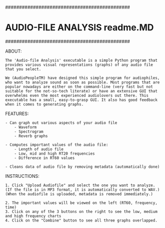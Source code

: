 #############################################
#		AUDIO-FILE ANALYSIS readme.MD		#
#############################################

ABOUT:
	
	The 'Audio-file Analysis' executable is a simple Python program that provides various visual representations (graphs) of any audio file that you select. 
	
	We (AudioPeopleTM) have designed this simple program for audiophiles, who want to analyze sound as soon as possible. Most programs that are popular nowadays are either on the command-line (very fast but not suitable for the not-so-tech literate) or have an extensive GUI that overwhelms even the most experienced audiolovers out there. This executable has a small, easy-to-grasp GUI. It also has good feedback when it comes to generating graphs.

FEATURES:
	
	- Can graph out various aspects of your audio file
		- Waveform
		- Spectrogram
		- Reverb graphs
		
	- Computes important values of the audio file:
		- Length of audio file
		- Low, mid and high RT20 frequencies
		- Difference in RT60 values
	
	- Cleans data of audio file by removing metadata (automatically done)
	
INSTRUCTIONS:
	
	1. Click "Upload Audiofile" and select the one you want to analyze.
	(If the file is in MP3 format, it is automatically converted to WAV.)
	(When the audiofile is uploaded, metadata is removed immediately.)
	
	2. The important values will be viewed on the left (RT60, frequency, time)
	3. Click on any of the 3 buttons on the right to see the low, medium and high frequency charts
	4. Click on the "Combine" button to see all three graphs overlapped.


